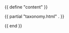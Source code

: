 {{ define "content" }}

<div class="outer">
  <div class="inner">
     {{ partial "taxonomy.html" . }}
  </div><!-- .inner-->
</div><!-- .outer -->

{{ end }}
